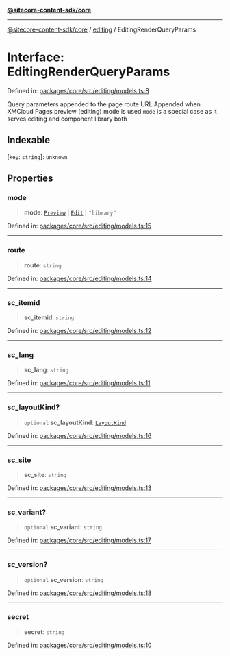 [**@sitecore-content-sdk/core**](../../README.md)

***

[@sitecore-content-sdk/core](../../README.md) / [editing](../README.md) / EditingRenderQueryParams

# Interface: EditingRenderQueryParams

Defined in: [packages/core/src/editing/models.ts:8](https://github.com/Sitecore/content-sdk/blob/a12743cf942dfe3195e858aea63c33d67943078b/packages/core/src/editing/models.ts#L8)

Query parameters appended to the page route URL
Appended when XMCloud Pages preview (editing) mode is used
`mode` is a special case as it serves editing and component library both

## Indexable

\[`key`: `string`\]: `unknown`

## Properties

### mode

> **mode**: [`Preview`](../../layout/enumerations/LayoutServicePageState.md#preview) \| [`Edit`](../../layout/enumerations/LayoutServicePageState.md#edit) \| `"library"`

Defined in: [packages/core/src/editing/models.ts:15](https://github.com/Sitecore/content-sdk/blob/a12743cf942dfe3195e858aea63c33d67943078b/packages/core/src/editing/models.ts#L15)

***

### route

> **route**: `string`

Defined in: [packages/core/src/editing/models.ts:14](https://github.com/Sitecore/content-sdk/blob/a12743cf942dfe3195e858aea63c33d67943078b/packages/core/src/editing/models.ts#L14)

***

### sc\_itemid

> **sc\_itemid**: `string`

Defined in: [packages/core/src/editing/models.ts:12](https://github.com/Sitecore/content-sdk/blob/a12743cf942dfe3195e858aea63c33d67943078b/packages/core/src/editing/models.ts#L12)

***

### sc\_lang

> **sc\_lang**: `string`

Defined in: [packages/core/src/editing/models.ts:11](https://github.com/Sitecore/content-sdk/blob/a12743cf942dfe3195e858aea63c33d67943078b/packages/core/src/editing/models.ts#L11)

***

### sc\_layoutKind?

> `optional` **sc\_layoutKind**: [`LayoutKind`](../enumerations/LayoutKind.md)

Defined in: [packages/core/src/editing/models.ts:16](https://github.com/Sitecore/content-sdk/blob/a12743cf942dfe3195e858aea63c33d67943078b/packages/core/src/editing/models.ts#L16)

***

### sc\_site

> **sc\_site**: `string`

Defined in: [packages/core/src/editing/models.ts:13](https://github.com/Sitecore/content-sdk/blob/a12743cf942dfe3195e858aea63c33d67943078b/packages/core/src/editing/models.ts#L13)

***

### sc\_variant?

> `optional` **sc\_variant**: `string`

Defined in: [packages/core/src/editing/models.ts:17](https://github.com/Sitecore/content-sdk/blob/a12743cf942dfe3195e858aea63c33d67943078b/packages/core/src/editing/models.ts#L17)

***

### sc\_version?

> `optional` **sc\_version**: `string`

Defined in: [packages/core/src/editing/models.ts:18](https://github.com/Sitecore/content-sdk/blob/a12743cf942dfe3195e858aea63c33d67943078b/packages/core/src/editing/models.ts#L18)

***

### secret

> **secret**: `string`

Defined in: [packages/core/src/editing/models.ts:10](https://github.com/Sitecore/content-sdk/blob/a12743cf942dfe3195e858aea63c33d67943078b/packages/core/src/editing/models.ts#L10)
